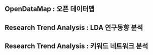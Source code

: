 ## OpenDataMap : 오픈 데이터맵

## Research Trend Analysis : LDA 연구동향 분석

## Research Trend Analysis : 키워드 네트워크 분석




